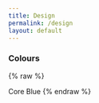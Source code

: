 ```yaml
---
title: Design
permalink: /design
layout: default
---
```

### Colours

{% raw %}
<div class="db bg-blue br-100"></div> Core Blue
{% endraw %}